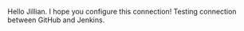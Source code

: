 Hello Jillian. I hope you configure this connection! 
Testing connection between GitHub and Jenkins.

